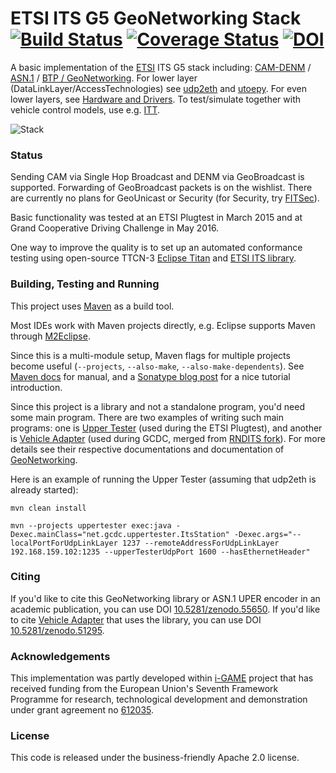 # ETSI ITS G5 GeoNetworking Stack [![Build Status](https://travis-ci.org/alexvoronov/geonetworking.svg?branch=master)](https://travis-ci.org/alexvoronov/geonetworking) [![Coverage Status](https://coveralls.io/repos/alexvoronov/geonetworking/badge.svg)](https://coveralls.io/r/alexvoronov/geonetworking) [![DOI](https://zenodo.org/badge/doi/10.5281/zenodo.55650.svg)](http://dx.doi.org/10.5281/zenodo.55650)



A basic implementation of the [ETSI](http://en.wikipedia.org/wiki/ETSI) ITS G5 stack including: [CAM-DENM](https://github.com/alexvoronov/geonetworking/tree/master/camdenm) / [ASN.1](https://github.com/alexvoronov/geonetworking/tree/master/asn1-uper) / [BTP / GeoNetworking](https://github.com/alexvoronov/geonetworking/tree/master/geonetworking). For lower layer (DataLinkLayer/AccessTechnologies) see [udp2eth](https://github.com/jandejongh/udp2eth) and [utoepy](https://github.com/alexvoronov/utoepy). For even lower layers, see [Hardware and Drivers](https://github.com/alexvoronov/geonetworking/blob/master/HARDWARE.md). To test/simulate together with vehicle control models, use e.g. [ITT](https://github.com/alexvoronov/itt-gt).

![Stack](https://rawgit.com/alexvoronov/geonetworking/master/doc/img/stack.svg)

### Status

Sending CAM via Single Hop Broadcast and DENM via GeoBroadcast is supported. Forwarding of GeoBroadcast packets is on the wishlist. There are currently no plans for GeoUnicast or Security (for Security, try [FITSec](https://github.com/fillabs/FITSec)).

Basic functionality was tested at an ETSI Plugtest in March 2015 and at Grand Cooperative Driving Challenge in May 2016. 

One way to improve the quality is to set up an automated conformance testing using open-source TTCN-3 [Eclipse Titan](https://projects.eclipse.org/projects/tools.titan) and [ETSI ITS library](http://www.ttcn-3.org/index.php/development/devlibraries/devlib-libits). 



### Building, Testing and Running 

This project uses [Maven](http://maven.apache.org/) as a build tool.

Most IDEs work with Maven projects directly, e.g. Eclipse supports Maven through [M2Eclipse](http://www.eclipse.org/m2e/). 

Since this is a multi-module setup, Maven flags for multiple projects become useful (`--projects`, `--also-make`, `--also-make-dependents`). See [Maven docs](https://maven.apache.org/guides/mini/guide-multiple-modules.html) for manual, and a [Sonatype blog post](http://blog.sonatype.com/2009/10/maven-tips-and-tricks-advanced-reactor-options/) for a nice tutorial introduction.

Since this project is a library and not a standalone program, you'd need some main program. There are two examples of writing such main programs: one is [Upper Tester](https://github.com/alexvoronov/geonetworking/tree/master/uppertester) (used during the ETSI Plugtest), and another is [Vehicle Adapter](https://github.com/alexvoronov/geonetworking/tree/master/vehicle-adapter) (used during GCDC, merged from [RNDITS fork](https://github.com/RNDITS/geonetworking/tree/master/vehicle-adapter)). For more details see their respective documentations and documentation of [GeoNetworking](https://github.com/alexvoronov/geonetworking/tree/master/geonetworking).

Here is an example of running the Upper Tester (assuming that udp2eth is already started):

```
mvn clean install

mvn --projects uppertester exec:java -Dexec.mainClass="net.gcdc.uppertester.ItsStation" -Dexec.args="--localPortForUdpLinkLayer 1237 --remoteAddressForUdpLinkLayer 192.168.159.102:1235 --upperTesterUdpPort 1600 --hasEthernetHeader"
```


### Citing
If you'd like to cite this GeoNetworking library or ASN.1 UPER encoder in an academic publication, you can use DOI [10.5281/zenodo.55650](http://dx.doi.org/10.5281/zenodo.55650). If you'd like to cite [Vehicle Adapter](https://github.com/RNDITS/geonetworking/tree/master/vehicle-adapter) that uses the library, you can use DOI [10.5281/zenodo.51295](http://dx.doi.org/10.5281/zenodo.51295).


### Acknowledgements
This implementation was partly developed within [i-GAME](http://gcdc.net/i-game) project that has received funding from the European Union's Seventh Framework Programme for research, technological development and demonstration under grant agreement no [612035](http://cordis.europa.eu/project/rcn/110506_en.html).


### License

This code is released under the business-friendly Apache 2.0 license.
